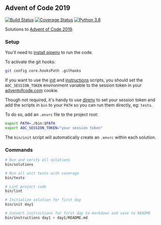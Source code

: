 Advent of Code 2019
---
[![Build Status](https://github.com/gumballhead/aoc2019/workflows/build/badge.svg)](https://github.com/gumballhead/aoc2019/actions)
[![Coverage Status](https://coveralls.io/repos/github/gumballhead/aoc2019/badge.svg?branch=master)](https://coveralls.io/github/gumballhead/aoc2019?branch=master)
[![Python 3.8](https://img.shields.io/badge/python-3.8-blue.svg)](https://www.python.org/downloads/release/python-380/)

Solutions to [Advent of Code 2019](https://adventofcode.com/2019).

### Setup
You'll need to [install pipenv](https://github.com/pypa/pipenv#installation) to run the code.

To activate the git hooks:
```bash
git config core.hooksPath .githooks
```

If you want to use the [init](bin/init) and [instructions](bin/instructions) scripts, you should set the `AOC_SESSION_TOKEN` environment variable to the session token in your [adventofcode.com](https://adventofcode.com) cookie.

Though not required, it's handy to use [direnv](https://direnv.net/) to set your session token and add the scripts in `bin` to your `PATH` so you can run them directly, eg: `tests`.

To do so, add an `.envrc` file to the project root:
```bash
export PATH=./bin:$PATH
export AOC_SESSION_TOKEN="your session token"
```

The `bin/init` script will automatically create an `.envrc` within each solution.


### Commands
```bash
# Run and verify all solutions
bin/solutions

# Run all unit tests with coverage
bin/tests

# Lint project code
bin/lint

# Initialize solution for first day
bin/init day1

# Convert instructions for first day to markdown and save to README
bin/instructions day1 > day1/README.md
```
